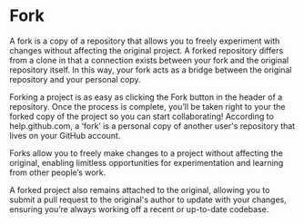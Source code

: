 # Fork

A fork is a copy of a repository that allows you to freely experiment with changes without affecting the original project. A forked repository differs from a clone in that a connection exists between your fork and the original repository itself. In this way, your fork acts as a bridge between the original repository and your personal copy.

Forking a project is as easy as clicking the  Fork  button in the header of a repository. Once the process is complete, you’ll be taken right to your the forked copy of the project so you can start collaborating!
According to help.github.com, a ‘fork’ is a personal copy of another user's repository that lives on your GitHub account.

Forks allow you to freely make changes to a project without affecting the original, enabling limitless opportunities for experimentation and learning from other people’s work. 

A forked project also remains attached to the original, allowing you to submit a pull request to the original's author to update with your changes, ensuring you’re always working off a recent or up-to-date codebase.